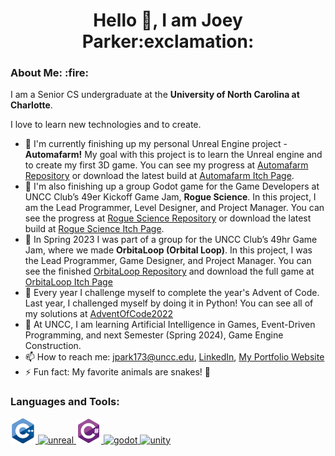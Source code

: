 <h1 align="center">Hello 👋, I am Joey Parker:exclamation:</h1>

<h3 align="left">About Me: :fire:</h3>

I am a Senior CS undergraduate at the **University of North Carolina at Charlotte**.

I love to learn new technologies and to create.

- 🔭 I'm currently finishing up my personal Unreal Engine project - **Automafarm!** My goal with this project is to learn the Unreal engine and to create my first 3D game. You can see my progress at [Automafarm Repository](https://github.com/Ninjajkl/Automafarm) or download the latest build at [Automafarm Itch Page](https://itch.io/).
- 🔬 I'm also finishing up a group Godot game for the Game Developers at UNCC Club’s 49er Kickoff Game Jam, **Rogue Science**. In this project, I am the Lead Programmer, Level Designer, and Project Manager. You can see the progress at [Rogue Science Repository](https://github.com/SweetFrontier/RogueScience) or download the latest build at [Rogue Science Itch Page](https://sweetfrontier.itch.io/rogue-science).
- 🐄 In Spring 2023 I was part of a group for the UNCC Club’s 49hr Game Jam, where we made **OrbitaLoop (Orbital Loop)**. In this project, I was the Lead Programmer, Game Designer, and Project Manager. You can see the finished [OrbitaLoop Repository](https://github.com/Ninjajkl/Orbit-Loop/tree/MouseControl) and download the full game at [OrbitaLoop Itch Page](https://sakarmit.itch.io/orbital-loop)
- 🎅 Every year I challenge myself to complete the year's Advent of Code. Last year, I challenged myself by doing it in Python! You can see all of my solutions at [AdventOfCode2022](https://github.com/Ninjajkl/AdventOfCode2022)
- 🌱 At UNCC, I am learning Artificial Intelligence in Games, Event-Driven Programming, and next Semester (Spring 2024), Game Engine Construction.
- 📫 How to reach me: [jpark173@uncc.edu](jpark173@uncc.edu), [LinkedIn](https://www.linkedin.com/in/joeyrichardparker/), [My Portfolio Website](https://joeyrparker.com)
- ⚡ Fun fact: My favorite animals are snakes! :snake:

<h3 align="left">Languages and Tools:</h3>
<p align="left"> </a> <a href="https://www.w3schools.com/cpp/" target="_blank" rel="noreferrer"> <img src="https://raw.githubusercontent.com/devicons/devicon/master/icons/cplusplus/cplusplus-original.svg" alt="cplusplus" width="40" height="40"/> </a> <a href="https://www.kindpng.com/picc/m/134-1340346_transparent-unreal-logo-png-unreal-engine-icon-png.png" target="_blank" rel="noreferrer"> <img src="https://www.kindpng.com/picc/m/134-1340346_transparent-unreal-logo-png-unreal-engine-icon-png.png" alt="unreal" width="40" height="40"/> </a>
<a href="https://www.w3schools.com/cs/" target="_blank" rel="noreferrer"> <img src="https://raw.githubusercontent.com/devicons/devicon/master/icons/csharp/csharp-original.svg" alt="csharp" width="40" height="40"/> </a>
<a href="https://godotengine.org/" target="_blank" rel="noreferrer"> <img src="https://godotengine.org/assets/press/icon_color.png" alt="godot" width="40" height="40"/>
<a href="https://unity.com/" target="_blank" rel="noreferrer"> <img src="https://www.vectorlogo.zone/logos/unity3d/unity3d-icon.svg" alt="unity" width="40" height="40"/> </a> </p>
